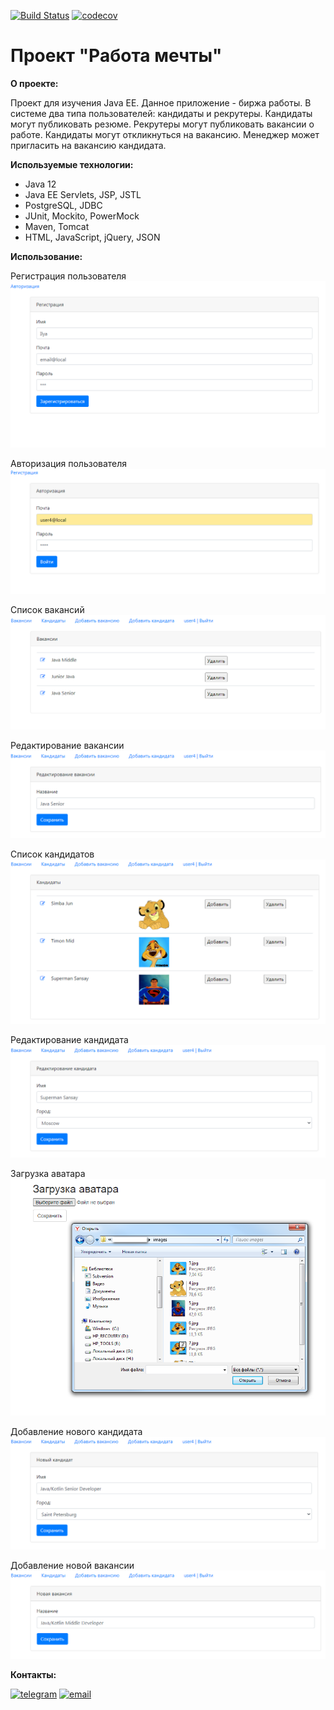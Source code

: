 [![Build Status](https://travis-ci.org/ilyapavlovru/job4j_dreamjob.svg?branch=master)](https://travis-ci.org/ilyapavlovru/job4j_dreamjob)
[![codecov](https://codecov.io/gh/ilyapavlovru/job4j_dreamjob/branch/master/graph/badge.svg?token=CSX0DTVONL)](https://codecov.io/gh/ilyapavlovru/job4j_dreamjob)

Проект "Работа мечты"
=====================

**О проекте:**

Проект для изучения Java EE.
Данное приложение - биржа работы.
В системе два типа пользователей: кандидаты и рекрутеры. Кандидаты могут публиковать резюме. Рекрутеры могут публиковать вакансии о работе.
Кандидаты могут откликнуться на вакансию. Менеджер может пригласить на вакансию кандидата.

**Используемые технологии:**
* Java 12
* Java EE Servlets, JSP, JSTL
* PostgreSQL, JDBC
* JUnit, Mockito, PowerMock
* Maven, Tomcat
* HTML, JavaScript, jQuery, JSON

**Использование:**

Регистрация пользователя
![ScreenShot](images/2021-04-19_115143.png)

Авторизация пользователя
![ScreenShot](images/2021-04-19_115231.png)

Список вакансий
![ScreenShot](images/2021-04-19_124556.png)

Редактирование вакансии
![ScreenShot](images/2021-04-19_124632.png)

Список кандидатов
![ScreenShot](images/2021-04-19_124703.png)

Редактирование кандидата
![ScreenShot](images/2021-04-19_124720.png)

Загрузка аватара
![ScreenShot](images/2021-04-19_125014.png)

Добавление нового кандидата
![ScreenShot](images/2021-04-19_125132.png)

Добавление новой вакансии
![ScreenShot](images/2021-04-19_125220.png)

**Контакты:**

[![telegram](https://img.shields.io/badge/Telegram-gray?style=for-the-badge&logo=Telegram&logoColor=white)](https://t.me/pavlovilyaru)
[![email](https://img.shields.io/badge/Mail.Ru-blue?style=for-the-badge&logo=Mail.Ru&logoColor=white)](mailto:ilya.pavlov@list.ru)
